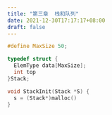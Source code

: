 ```yaml
---
title: "第三章  栈和队列"
date: 2021-12-30T17:17:17+08:00
draft: false
---
```


<!--more-->





```c
#define MaxSize 50;

typedef struct {
  ElemType data[MaxSize];
  int top
}Stack;

void StackInit(Stack *S) {
  s = (Stack*)malloc()
}
```

